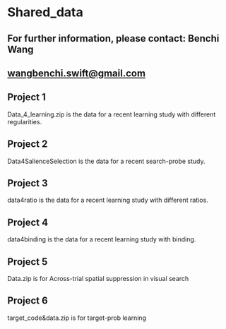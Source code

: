 # Shared_data
## For further information, please contact: Benchi Wang 
## wangbenchi.swift@gmail.com

## Project 1
Data_4_learning.zip is the data for a recent learning study with different regularities.

## Project 2
Data4SalienceSelection is the data for a recent search-probe study.

## Project 3
data4ratio is the data for a recent learning study with different ratios.

## Project 4
data4binding is the data for a recent learning study with binding.

## Project 5
Data.zip is for Across-trial spatial suppression in visual search

## Project 6
target_code&data.zip is for target-prob learning
